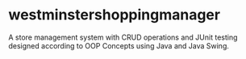 # westminstershoppingmanager
A store management system with CRUD operations and JUnit testing designed according to OOP Concepts using Java and Java Swing.
